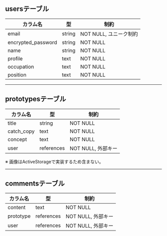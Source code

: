 
## usersテーブル
| カラム名             | 型        | 制約                     |
|----------------------|-----------|--------------------------|
| email               | string    | NOT NULL, ユニーク制約   |
| encrypted_password  | string    | NOT NULL                |
| name                | string    | NOT NULL                |
| profile             | text      | NOT NULL                |
| occupation          | text      | NOT NULL                |
| position            | text      | NOT NULL                |

---

## prototypesテーブル
| カラム名             | 型        | 制約                     |
|----------------------|-----------|--------------------------|
| title               | string    | NOT NULL                |
| catch_copy          | text      | NOT NULL                |
| concept             | text      | NOT NULL                |
| user                | references| NOT NULL, 外部キー      |

※ 画像はActiveStorageで実装するため含まない。

---

## commentsテーブル
| カラム名             | 型        | 制約                     |
|----------------------|-----------|--------------------------|
| content             | text      | NOT NULL                |
| prototype           | references| NOT NULL, 外部キー      |
| user                | references| NOT NULL, 外部キー      |
